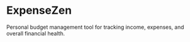 # ExpenseZen
Personal budget management tool for tracking income, expenses, and overall financial health.
